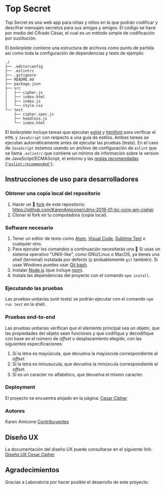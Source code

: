# Top Secret

Top Secret es una web app para niñas y niños en la que podrán codificar y descifrar mensajes secretos para sus amigas y amigos. El código se hace por medio del Cifrado César, el cual es un método simple de codificación por sustitución.

El _boilerplate_ contiene una estructura de archivos como punto de partida así como toda la configuración de dependencias y tests de ejemplo:

```text
./
├── .editorconfig
├── .eslintrc
├── .gitignore
├── README.md
├── package.json
├── src
│   ├── cipher.js
│   ├── index.html
│   ├── index.js
│   └── style.css
└── test
    ├── cipher.spec.js
    ├── headless.js
    └── index.html
```

El _boilerplate_ incluye tareas que ejecutan [eslint](https://eslint.org/) y
[htmlhint](https://github.com/yaniswang/HTMLHint) para verificar el `HTML` y
`JavaScript` con respecto a una guía de estilos. Ambas tareas se ejecutan
automáticamente antes de ejecutar las pruebas (tests). En el caso de `JavaScript` estamos usando un archivo de configuración de `eslint` que se llama `.eslintrc` que contiene un mínimo de
información sobre la version de JavaScript/ECMAScript, el
entorno y las [reglas recomendadas (`"eslint:recommended"`)](https://eslint.org/docs/rules/).

## Instrucciones de uso para desarrolladores

### Obtener una copia local del repositorio

1. Hacer un :fork_and_knife: [fork](https://help.github.com/articles/fork-a-repo/)
   de este repositorio: https://github.com/KarenAmicone/cdmx-2019-01-bc-core-am-cipher
2. Clonar el fork en tu computadora (copia local).

### Software necesario

1. Tener un editor de texto como [Atom](https://atom.io/), [Visual Code](https://code.visualstudio.com/), [Sublime Text](https://www.sublimetext.com) o cualquier otro.
2. Para ejecutar los comandos a continuación necesitarás una :shell: 
   Si usas un sistema operativo "UNIX-like", como GNU/Linux o MacOS, ya tienes una _shell_ (terminal) instalada por defecto (y probablemente `git` también). 
   Si usas Windows puedes usar [Git bash](https://git-scm.com/download/win). 
3. Instalar [Node.js](https://nodejs.org/) (que incluye [npm](https://docs.npmjs.com/)).
4. Instala las dependencias del proyecto con el comando `npm install`. 

### Ejecutando las pruebas

Las pruebas unitarias (unit tests) se podrán ejecutar con el comando `npm run test` en la shell.

### Pruebas end-to-end

Las pruebas unitarias verifican que el elemento principal sea un objeto, que las propiedades del objeto sean funciones y que codifique y decodifique con base en el número de *offset* o desplazamiento elegido, con las siguientes especificaciones:
1. Si la letra es mayúscula, que devuelva la mayúscula correspondiente al *offset*. 
2. Si la letra es minusucula, que devuelva la minúscula correspondiente al *offset*.
3. Si es un caracter no alfabético, que devuelva el mismo caracter.

### Deployment

El proyecto se encuentra alojado en la página: [Cesar Cipher](https://karenamicone.github.io/cdmx-2019-01-bc-core-am-cipher/src/)

### Autores
Karen Amicone
[Contribuyentes](https://github.com/KarenAmicone/cdmx-2019-01-bc-core-am-cipher/graphs/contributors) 

## Diseño UX
La documentación del diseño UX puede consultarse en el siguiente link: [Diseño UX Cesar Cipher](https://docs.google.com/document/d/1eA3sjK16WoRj7Pie5-v7Ns9asqN7ZtfMy1Lf3lawXTk/edit#)

## Agradecimientos
Gracias a Laboratoria por hacer posible el desarrollo de este proyecto.
